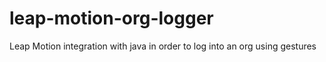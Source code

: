 leap-motion-org-logger
======================

Leap Motion integration with java in order to log into an org using gestures
